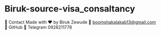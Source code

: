 # Biruk-source-visa_consaltancy
📧 Contact Made with ❤️ by Biruk Zewude  📧 boomshakalakab13@gmail.com  💼 GitHub  📱 Telegram 0928211778
